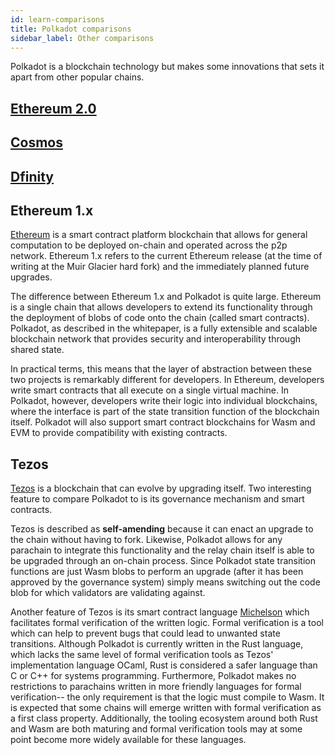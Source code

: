 ```yaml
---
id: learn-comparisons
title: Polkadot comparisons
sidebar_label: Other comparisons
---
```


Polkadot is a blockchain technology but makes some innovations that sets it apart from other popular chains.

## [Ethereum 2.0](learn-comparisons-ethereum-2)

## [Cosmos](learn-comparisons-cosmos)

## [Dfinity](learn-comparisons-dfinity)

## Ethereum 1.x

[Ethereum](https://ethereum.org) is a smart contract platform blockchain that allows for general computation to be deployed on-chain and operated across the p2p network. Ethereum 1.x refers to the current Ethereum release (at the time of writing at the Muir Glacier hard fork) and the immediately planned future upgrades.

The difference between Ethereum 1.x and Polkadot is quite large. Ethereum is a single chain that allows developers to extend its functionality through the deployment of blobs of code onto the chain (called smart contracts). Polkadot, as described in the whitepaper, is a fully extensible and scalable blockchain network that provides security and interoperability through shared state.

In practical terms, this means that the layer of abstraction between these two projects is remarkably different for developers. In Ethereum, developers write smart contracts that all execute on a single virtual machine. In Polkadot, however, developers write their logic into individual blockchains, where the interface is part of the state transition function of the blockchain itself. Polkadot will also support smart contract blockchains for Wasm and EVM to provide compatibility with existing contracts.

## Tezos

[Tezos](https://tezos.com) is a blockchain that can evolve by upgrading itself. Two interesting feature to compare Polkadot to is its governance mechanism and smart contracts.

Tezos is described as __self-amending__ because it can enact an upgrade to the chain without having to fork. Likewise, Polkadot allows for any parachain to integrate this functionality and the relay chain itself is able to be upgraded through an on-chain process. Since Polkadot state transition functions are just Wasm blobs to perform an upgrade (after it has been approved by the governance system) simply means switching out the code blob for which validators are validating against.

Another feature of Tezos is its smart contract language [Michelson](https://www.michelson-lang.com/) which facilitates formal verification of the written logic. Formal verification is a tool which can help to prevent bugs that could lead to unwanted state transitions. Although Polkadot is currently written in the Rust language, which lacks the same level of formal verification tools as Tezos' implementation language OCaml, Rust is considered a safer language than C or C++ for systems programming. Furthermore, Polkadot makes no restrictions to parachains written in more friendly languages for formal verification-- the only requirement is that the logic must compile to Wasm. It is expected that some chains will emerge written with formal verification as a first class property. Additionally, the tooling ecosystem around both Rust and Wasm are both maturing and formal verification tools may at some point become more widely available for these languages.
